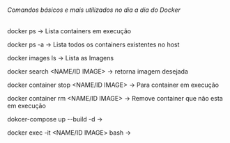 ###### Comandos básicos e mais utilizados no dia a dia do Docker ########

docker ps -> Lista containers em execução

docker ps -a -> Lista todos os containers existentes no host

docker images ls -> Lista as Imagens 

docker search <NAME/ID IMAGE> -> retorna imagem desejada

docker container stop <NAME/ID IMAGE> -> Para container em execução

docker container rm <NAME/ID IMAGE> -> Remove container que não esta em execução

dokcer-compose up --build -d -> 

docker exec -it <NAME/ID IMAGE> bash ->
